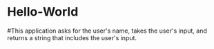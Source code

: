 # Hello-World
#This application asks for the user's name, takes the user's input, and returns a string that includes the user's input.
